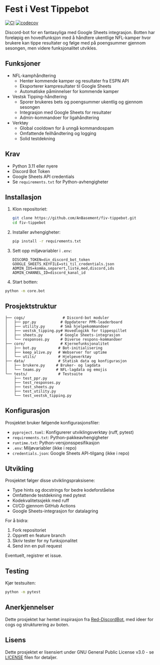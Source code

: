 # Fest i Vest Tippebot

[![CI](https://github.com/AnBasement/fiv-tippebot/actions/workflows/main.yml/badge.svg)](https://github.com/AnBasement/fiv-tippebot/actions/workflows/main.yml) [![codecov](https://codecov.io/gh/AnBasement/fiv-tippebot/branch/main/graph/badge.svg?token=NRAJ4ITBQ0)](https://codecov.io/gh/AnBasement/fiv-tippebot)

Discord-bot for en fantasyliga med Google Sheets integrasjon. Botten har foreløpig en hovedfunksjon med å håndtere ukentlige NFL-kamper hvor brukere kan tippe resultater og følge med på poengsummer gjennom sesongen, men videre funksjonalitet utvikles.

## Funksjoner

- NFL-kamphåndtering
  - Henter kommende kamper og resultater fra ESPN API
  - Eksporterer kampresultater til Google Sheets
  - Automatiske påminnelser for kommende kamper
- Vestsk Tipping-håndtering
  - Sporer brukeres bets og poengsummer ukentlig og gjennom sesongen
  - Integrasjon med Google Sheets for resultater
  - Admin-kommandoer for ligahåndtering
- Verktøy
  - Global cooldown for å unngå kommandospam
  - Omfattende feilhåndtering og logging
  - Solid testdekning

## Krav

- Python 3.11 eller nyere
- Discord Bot Token
- Google Sheets API credentials
- Se `requirements.txt` for Python-avhengigheter

## Installasjon

1. Klon repositoriet:

    ```bash
    git clone https://github.com/AnBasement/fiv-tippebot.git
    cd fiv-tippebot
    ```

1. Installer avhengigheter:

    ```bash
    pip install -r requirements.txt
    ```

1. Sett opp miljøvariabler i `.env`:

    ```env
    DISCORD_TOKEN=din_discord_bot_token
    GOOGLE_SHEETS_KEYFILE=sti_til_credentials.json
    ADMIN_IDS=komma,separert,liste,med,discord,ids
    ADMIN_CHANNEL_ID=discord_kanal_id
    ```

1. Start botten:

```bash
python -m core.bot
```

## Prosjektstruktur

```text
├── cogs/                 # Discord-bot moduler
│   ├── ppr.py           # Oppdaterer PPR-leaderboard
│   ├── utility.py       # Små hjelpekommandoer
│   ├── vestsk_tipping.py# Hovedlogikk for tippespillet
│   ├── sheets.py        # Google Sheets-integrasjon
│   └── responses.py     # Diverse respons-kommandoer
├── core/                # Kjernefunksjonalitet
│   ├── bot.py          # Bot-initialisering
│   ├── keep_alive.py   # Webserver for uptime
│   └── utils/          # Hjelpeverktøy
├── data/               # Statisk data og konfigurasjon
│   ├── brukere.py     # Bruker- og lagdata
│   └── teams.py       # NFL-lagdata og emojis
└── tests/              # Testsuite
    ├── test_ppr.py    
    ├── test_responses.py
    ├── test_sheets.py
    ├── test_utility.py
    └── test_vestsk_tipping.py
```

## Konfigurasjon

Prosjektet bruker følgende konfigurasjonsfiler:

- `pyproject.toml`: Konfigurerer utviklingsverktøy (ruff, pytest)
- `requirements.txt`: Python-pakkeavhengigheter
- `runtime.txt`: Python-versjonsspesifikasjon
- `.env`: Miljøvariabler (ikke i repo)
- `credentials.json`: Google Sheets API-tilgang (ikke i repo)

## Utvikling

Prosjektet følger disse utviklingspraksisene:

- Type hints og docstrings for bedre kodeforståelse
- Omfattende testdekning med pytest
- Kodekvalitetssjekk med ruff
- CI/CD gjennom GitHub Actions
- Google Sheets-integrasjon for datalagring

For å bidra:

1. Fork repositoriet
2. Opprett en feature branch
3. Skriv tester for ny funksjonalitet
4. Send inn en pull request

Eventuelt, registrer et issue.

## Testing

Kjør testsuiten:

```bash
python -m pytest
```

## Anerkjennelser

Dette prosjektet har hentet inspirasjon fra [Red-DiscordBot](https://github.com/Cog-Creators/Red-DiscordBot), med ideer for cogs og strukturering av boten.

## Lisens

Dette prosjektet er lisensiert under GNU General Public License v3.0 - se [LICENSE](LICENSE) filen for detaljer.
